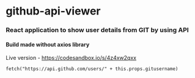# github-api-viewer

### React application to show user details from GIT by using API


#### Build made without axios library


Live version - https://codesandbox.io/s/4z4xw2qxx


```
fetch("https://api.github.com/users/" + this.props.gitusername)
```      
